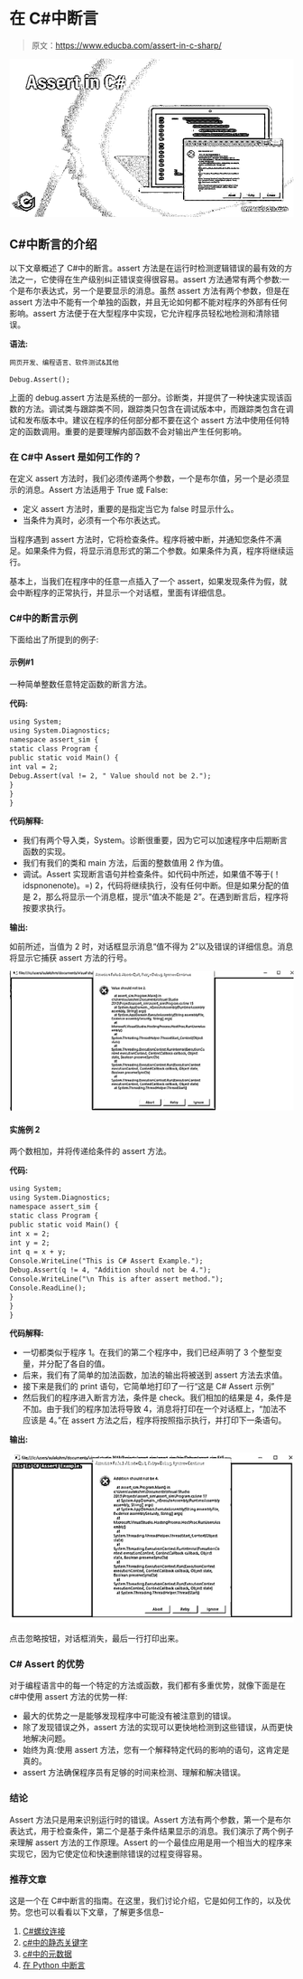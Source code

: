 # 在 C#中断言

> 原文：<https://www.educba.com/assert-in-c-sharp/>

![Assert in C#](img/05f65e94df8754fd5cb1c540f78c8d58.png)



## C#中断言的介绍

以下文章概述了 C#中的断言。assert 方法是在运行时检测逻辑错误的最有效的方法之一，它使得在生产级别纠正错误变得很容易。assert 方法通常有两个参数:一个是布尔表达式，另一个是要显示的消息。虽然 assert 方法有两个参数，但是在 assert 方法中不能有一个单独的函数，并且无论如何都不能对程序的外部有任何影响。assert 方法便于在大型程序中实现，它允许程序员轻松地检测和清除错误。

**语法:**

<small>网页开发、编程语言、软件测试&其他</small>

```
Debug.Assert();
```

上面的 debug.assert 方法是系统的一部分。诊断类，并提供了一种快速实现该函数的方法。调试类与跟踪类不同，跟踪类只包含在调试版本中，而跟踪类包含在调试和发布版本中。建议在程序的任何部分都不要在这个 assert 方法中使用任何特定的函数调用。重要的是要理解内部函数不会对输出产生任何影响。

### 在 C#中 Assert 是如何工作的？

在定义 assert 方法时，我们必须传递两个参数，一个是布尔值，另一个是必须显示的消息。Assert 方法适用于 True 或 False:

*   定义 assert 方法时，重要的是指定当它为 false 时显示什么。
*   当条件为真时，必须有一个布尔表达式。

当程序遇到 assert 方法时，它将检查条件。程序将被中断，并通知您条件不满足。如果条件为假，将显示消息形式的第二个参数。如果条件为真，程序将继续运行。

基本上，当我们在程序中的任意一点插入了一个 assert，如果发现条件为假，就会中断程序的正常执行，并显示一个对话框，里面有详细信息。

### C#中的断言示例

下面给出了所提到的例子:

#### 示例#1

一种简单整数任意特定函数的断言方法。

**代码:**

```
using System;
using System.Diagnostics;
namespace assert_sim {
static class Program {
public static void Main() {
int val = 2;
Debug.Assert(val != 2, " Value should not be 2.");
}
}
}
```

**代码解释:**

*   我们有两个导入类，System。诊断很重要，因为它可以加速程序中后期断言函数的实现。
*   我们有我们的类和 main 方法，后面的整数值用 2 作为值。
*   调试。Assert 实现断言语句并检查条件。如代码中所述，如果值不等于(！idspnonenote)。=) 2，代码将继续执行，没有任何中断。但是如果分配的值是 2，那么将显示一个消息框，提示“值决不能是 2”。在遇到断言后，程序将按要求执行。

**输出:**

如前所述，当值为 2 时，对话框显示消息“值不得为 2”以及错误的详细信息。消息将显示它捕获 assert 方法的行号。

![assert in c# 1](img/ba9eeca67d9eec682971f0ffd046825e.png)



#### 实施例 2

两个数相加，并将传递给条件的 assert 方法。

**代码:**

```
using System;
using System.Diagnostics;
namespace assert_sim {
static class Program {
public static void Main() {
int x = 2;
int y = 2;
int q = x + y;
Console.WriteLine("This is C# Assert Example.");
Debug.Assert(q != 4, "Addition should not be 4.");
Console.WriteLine("\n This is after assert method.");
Console.ReadLine();
}
}
}
```

**代码解释:**

*   一切都类似于程序 1。在我们的第二个程序中，我们已经声明了 3 个整型变量，并分配了各自的值。
*   后来，我们有了简单的加法函数，加法的输出将被送到 assert 方法去求值。
*   接下来是我们的 print 语句，它简单地打印了一行“这是 C# Assert 示例”
*   然后我们的程序进入断言方法，条件是 check。我们相加的结果是 4，条件是不加。由于我们的程序加法将导致 4，消息将打印在一个对话框上，“加法不应该是 4。”在 assert 方法之后，程序将按照指示执行，并打印下一条语句。

**输出:**

![assert in c# 2](img/62c4e9ea2764dad678a3706d05fa0261.png)



点击忽略按钮，对话框消失，最后一行打印出来。

### C# Assert 的优势

对于编程语言中的每一个特定的方法或函数，我们都有多重优势，就像下面是在 c#中使用 assert 方法的优势一样:

*   最大的优势之一是能够发现程序中可能没有被注意到的错误。
*   除了发现错误之外，assert 方法的实现可以更快地检测到这些错误，从而更快地解决问题。
*   始终为真:使用 assert 方法，您有一个解释特定代码的影响的语句，这肯定是真的。
*   assert 方法确保程序员有足够的时间来检测、理解和解决错误。

### 结论

Assert 方法只是用来识别运行时的错误。Assert 方法有两个参数，第一个是布尔表达式，用于检查条件，第二个是基于条件结果显示的消息。我们演示了两个例子来理解 assert 方法的工作原理。Assert 的一个最佳应用是用一个相当大的程序来实现它，因为它使定位和快速删除错误的过程变得容易。

### 推荐文章

这是一个在 C#中断言的指南。在这里，我们讨论介绍，它是如何工作的，以及优势。您也可以看看以下文章，了解更多信息–

1.  [C#螺纹连接](https://www.educba.com/c-sharp-thread-join/)
2.  [c#中的静态关键字](https://www.educba.com/static-keyword-in-c-sharp/)
3.  [c#中的元数据](https://www.educba.com/metadata-in-c-sharp/)
4.  [在 Python 中断言](https://www.educba.com/assert-in-python/)





